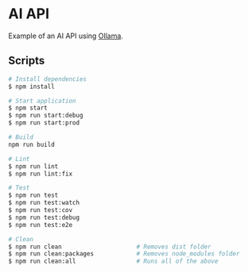 # AI API

Example of an AI API using [Ollama](https://ollama.com/).

## Scripts

```bash
# Install dependencies
$ npm install

# Start application
$ npm start
$ npm run start:debug
$ npm run start:prod

# Build
npm run build

# Lint
$ npm run lint
$ npm run lint:fix

# Test
$ npm run test
$ npm run test:watch
$ npm run test:cov
$ npm run test:debug
$ npm run test:e2e

# Clean
$ npm run clean                     # Removes dist folder
$ npm run clean:packages            # Removes node_modules folder
$ npm run clean:all                 # Runs all of the above
```
